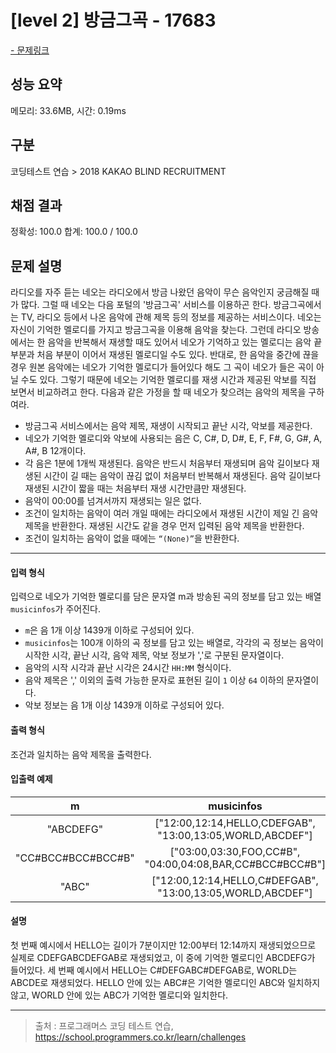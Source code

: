 # [level 2] 방금그곡 - 17683

<a href="https://school.programmers.co.kr/learn/courses/30/lessons/17683">- 문제링크</a>

## 성능 요약

메모리: 33.6MB, 시간: 0.19ms

## 구분

코딩테스트 연습 > 2018 KAKAO BLIND RECRUITMENT

## 채점 결과

정확성: 100.0
합계: 100.0 / 100.0

## 문제 설명

라디오를 자주 듣는 네오는 라디오에서 방금 나왔던 음악이 무슨 음악인지 궁금해질 때가 많다. 그럴 때 네오는 다음 포털의 '방금그곡' 서비스를 이용하곤 한다. 방금그곡에서는 TV, 라디오 등에서 나온 음악에 관해 제목 등의 정보를 제공하는 서비스이다.
네오는 자신이 기억한 멜로디를 가지고 방금그곡을 이용해 음악을 찾는다. 그런데 라디오 방송에서는 한 음악을 반복해서 재생할 때도 있어서 네오가 기억하고 있는 멜로디는 음악 끝부분과 처음 부분이 이어서 재생된 멜로디일 수도 있다. 반대로, 한 음악을 중간에 끊을 경우 원본 음악에는 네오가 기억한 멜로디가 들어있다 해도 그 곡이 네오가 들은 곡이 아닐 수도 있다. 그렇기 때문에 네오는 기억한 멜로디를 재생 시간과 제공된 악보를 직접 보면서 비교하려고 한다. 다음과 같은 가정을 할 때 네오가 찾으려는 음악의 제목을 구하여라.

- 방금그곡 서비스에서는 음악 제목, 재생이 시작되고 끝난 시각, 악보를 제공한다.
- 네오가 기억한 멜로디와 악보에 사용되는 음은 C, C#, D, D#, E, F, F#, G, G#, A, A#, B 12개이다.
- 각 음은 1분에 1개씩 재생된다. 음악은 반드시 처음부터 재생되며 음악 길이보다 재생된 시간이 길 때는 음악이 끊김 없이 처음부터 반복해서 재생된다. 음악 길이보다 재생된 시간이 짧을 때는 처음부터 재생 시간만큼만 재생된다.
- 음악이 00:00를 넘겨서까지 재생되는 일은 없다.
- 조건이 일치하는 음악이 여러 개일 때에는 라디오에서 재생된 시간이 제일 긴 음악 제목을 반환한다. 재생된 시간도 같을 경우 먼저 입력된 음악 제목을 반환한다.
- 조건이 일치하는 음악이 없을 때에는 `“(None)”`을 반환한다.

---

#### 입력 형식

입력으로 네오가 기억한 멜로디를 담은 문자열 m과 방송된 곡의 정보를 담고 있는 배열 `musicinfos`가 주어진다.

- `m`은 음 1개 이상 1439개 이하로 구성되어 있다.
- `musicinfos`는 100개 이하의 곡 정보를 담고 있는 배열로, 각각의 곡 정보는 음악이 시작한 시각, 끝난 시각, 음악 제목, 악보 정보가 ','로 구분된 문자열이다.
- 음악의 시작 시각과 끝난 시각은 24시간 `HH:MM` 형식이다.
- 음악 제목은 ',' 이외의 출력 가능한 문자로 표현된 길이 `1` 이상 `64` 이하의 문자열이다.
- 악보 정보는 음 1개 이상 1439개 이하로 구성되어 있다.

#### 출력 형식

조건과 일치하는 음악 제목을 출력한다.

#### 입출력 예제

|       **m**        |                       **musicinfos**                       | **answer** |
| :----------------: | :--------------------------------------------------------: | ---------- |
|     "ABCDEFG"      | ["12:00,12:14,HELLO,CDEFGAB", "13:00,13:05,WORLD,ABCDEF"]  | "HELLO"    |
| "CC#BCC#BCC#BCC#B" |  ["03:00,03:30,FOO,CC#B", "04:00,04:08,BAR,CC#BCC#BCC#B"]  | "FOO"      |
|       "ABC"        | ["12:00,12:14,HELLO,C#DEFGAB", "13:00,13:05,WORLD,ABCDEF"] | "WORLD"    |

#### 설명

첫 번째 예시에서 HELLO는 길이가 7분이지만 12:00부터 12:14까지 재생되었으므로 실제로 CDEFGABCDEFGAB로 재생되었고, 이 중에 기억한 멜로디인 ABCDEFG가 들어있다.
세 번째 예시에서 HELLO는 C#DEFGABC#DEFGAB로, WORLD는 ABCDE로 재생되었다. HELLO 안에 있는 ABC#은 기억한 멜로디인 ABC와 일치하지 않고, WORLD 안에 있는 ABC가 기억한 멜로디와 일치한다.

---

> 출처 : 프로그래머스 코딩 테스트 연습, <https://school.programmers.co.kr/learn/challenges>
